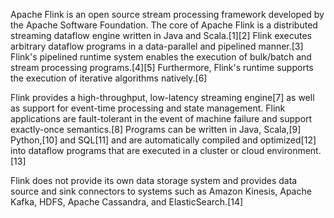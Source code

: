 Apache Flink is an open source stream processing framework developed by the Apache Software Foundation. The core of Apache Flink is a distributed streaming dataflow engine written in Java and Scala.[1][2] Flink executes arbitrary dataflow programs in a data-parallel and pipelined manner.[3] Flink's pipelined runtime system enables the execution of bulk/batch and stream processing programs.[4][5] Furthermore, Flink's runtime supports the execution of iterative algorithms natively.[6]

Flink provides a high-throughput, low-latency streaming engine[7] as well as support for event-time processing and state management. Flink applications are fault-tolerant in the event of machine failure and support exactly-once semantics.[8] Programs can be written in Java, Scala,[9] Python,[10] and SQL[11] and are automatically compiled and optimized[12] into dataflow programs that are executed in a cluster or cloud environment.[13]

Flink does not provide its own data storage system and provides data source and sink connectors to systems such as Amazon Kinesis, Apache Kafka, HDFS, Apache Cassandra, and ElasticSearch.[14]
